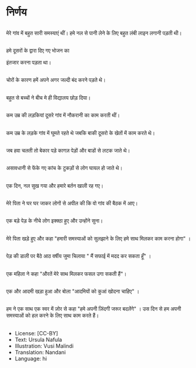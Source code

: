 # निर्णय

##
मेरे गांव में बहुत सारी समस्याएं थीं। हमे नल से पानी लेने के लिए बहुत लंबी लाइन लगानी पड़ती थी।

##
हमे दूसरों के द्वारा दिए गए भोजन का

इंतजार करना पड़ता था।

##
चोरों के कारण हमें अपने अगर जल्दी बंद करने पड़ते थे।

##
बहुत से बच्चों ने बीच मे ही विद्यालय छोड़ दिया।

##
कम उम्र की लड़कियां दूसरे गांव में नौकरानी का काम करती थीं।

##
कम उम्र के लड़के गांव में घूमते रहते थे जबकि बाकी दूसरो के खेतों में काम करते थे।

##
जब हवा चलती तो बेकार पड़े कागज़ पेड़ों और बाडों से लटक जाते थे।

##
असावधानी से फेंके गए कांच के टुकड़ों से लोग घायल हो जाते थे।

##
एक दिन, नल सुख गया और हमारे बर्तन खाली रह गए।

##
मेरे पिता ने घर घर जाकर लोगों से अपील की कि वो गांव की बैठक में आए।

##
एक बड़े पेड़ के नीचे लोग इक्क्ठा हुए और उन्होंने सुना।

##
मेरे पिता खड़े हुए और कहा "हमारी समस्याओं को सुलझाने के लिए हमे साथ मिलकर काम करना होगा" ।

##
पेड़ की डाली पर बैठे आठ वर्षीय जुमा चिलाया " मैं सफाई में मदद कर सकता हूँ" ।

##
एक महिला ने कहा "औरतें मेरे साथ मिलकर फसल उगा सकती हैं"।

##
एक और आदमी खड़ा हुआ और बोला "आदमियों को कुआं खोदना चाहिए" ।

##
हम ने एक साथ एक स्वर में ज़ोर से कहा "हमे अपनी ज़िंदगी जरूर बदलेंगे" । उस दिन से हम अपनी समस्याओं को हल करने के लिए साथ काम करते हैं।

##
* License: [CC-BY]
* Text: Ursula Nafula
* Illustration: Vusi Malindi
* Translation: Nandani
* Language: hi
